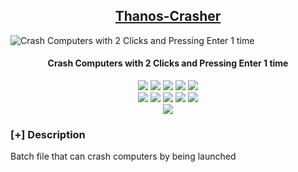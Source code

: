 <h2 align="center"><u>Thanos-Crasher</u></h2>

![Crash Computers with 2 Clicks and Pressing Enter 1 time](https://www.google.com/url?sa=i&url=https%3A%2F%2Fwww.lagacetasalta.com.ar%2Fnota%2F137442%2Fespectaculos%2Fthanos-mayor-villano-cine-mundial.html&psig=AOvVaw3Wv0I6d-QUcPoaQ7OnxMlL&ust=1674746735480000&source=images&cd=vfe&ved=0CA8QjRxqFwoTCJiy8vOD4_wCFQAAAAAdAAAAABAR)
<h4 align="center"> Crash Computers with 2 Clicks and Pressing Enter 1 time </h4>

<p align="center">
    <img src="https://img.shields.io/github/stars/DARKNOSY/Thanos-Crasher?style=for-the-badge&color=orange">
    <img src="https://img.shields.io/github/forks/DARKNOSY/Thanos-Crasher?style=for-the-badge&color=purple">
    <img src="https://img.shields.io/github/license/DARKNOSY/Thanos-Crasher?style=for-the-badge&color=blue">
    <img src="https://img.shields.io/github/issues/DARKNOSY/Thanos-Crasher?style=for-the-badge&color=red">
    <img src="https://img.shields.io/github/contributors/DARKNOSY/Thanos-Crasher?style=for-the-badge&color=cyan">
<br>
    <img src="https://img.shields.io/badge/Author-DARKNOSY-magenta?style=flat-square">
    <img src="https://img.shields.io/badge/Open%20Source-Yes-orange?style=flat-square">
    <img src="https://img.shields.io/badge/Maintained-Yes-cyan?style=flat-square">
    <img src="https://img.shields.io/badge/Made%20In-France-green?style=flat-square">
    <img src="https://img.shields.io/badge/Written%20In-Batch-blue?style=flat-square">
<br>
    <img src="https://github-readme-stats.vercel.app/api/pin/?username=DARKNOSY&repo=Thanos-Crasher&theme=synthwave">
</p>

### [+] Description
Batch file that can crash computers by being launched

